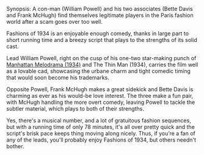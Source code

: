Synopsis: A con-man (William Powell) and his two associates (Bette Davis and Frank McHugh) find themselves legitimate players in the Paris fashion world after a scam goes over too well.

Fashions of 1934 is an enjoyable enough comedy, thanks in large part to short running time and a breezy script that plays to the strengths of its solid cast. 

Lead William Powell, right on the cusp of his one-two star-making punch of <a href="/browse/reviews/manhattan-melodrama-1934/">Manhattan Melodrama (1934)</a> and The Thin Man (1934), carries the film well as a lovable cad, showcasing the urbane charm and tight comedic timing that would soon become his trademarks. 

Opposite Powell, Frank McHugh makes a great sidekick and Bette Davis is charming as ever as his would-be love interest. The three make a fun pair, with McHugh handling the more overt comedy, leaving Powell to tackle the subtler material, which plays to both of their strengths.

Yes, there's a musical number, and a lot of gratuitous fashion sequences, but with a running time of only 78 minutes, it's all over pretty quick and the script's brisk pace keeps thing moving along nicely. Thus, if you’re a fan of any of the leads, you'll probably enjoy Fashions of 1934, but others needn't bother.
